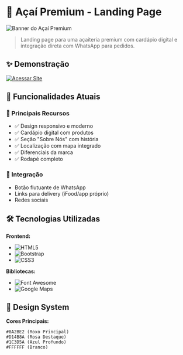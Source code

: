 # 🍇 Açaí Premium - Landing Page

![Banner do Açaí Premium](img/banner/bannerhome.png)

> Landing page para uma açaiteria premium com cardápio digital e integração direta com WhatsApp para pedidos.

## ✨ Demonstração

[![Acessar Site](https://img.shields.io/badge/🍇_Acessar_Site-8A2BE2?style=for-the-badge)](https://seusite.com)

## 🚀 Funcionalidades Atuais

### 🎯 Principais Recursos
- ✅ Design responsivo e moderno
- ✅ Cardápio digital com produtos
- ✅ Seção "Sobre Nós" com história
- ✅ Localização com mapa integrado
- ✅ Diferenciais da marca
- ✅ Rodapé completo

### 📱 Integração
- Botão flutuante de WhatsApp
- Links para delivery (iFood/app próprio)
- Redes sociais

## 🛠 Tecnologias Utilizadas

**Frontend:**
- ![HTML5](https://img.shields.io/badge/HTML5-E34F26?style=flat-square&logo=html5&logoColor=white)
- ![Bootstrap](https://img.shields.io/badge/Bootstrap-7952B3?style=flat-square&logo=bootstrap&logoColor=white)
- ![CSS3](https://img.shields.io/badge/CSS3-1572B6?style=flat-square&logo=css3&logoColor=white)

**Bibliotecas:**
- ![Font Awesome](https://img.shields.io/badge/Font_Awesome-528DD7?style=flat-square&logo=font-awesome&logoColor=white)
- ![Google Maps](https://img.shields.io/badge/Google_Maps-4285F4?style=flat-square&logo=google-maps&logoColor=white)

## 🎨 Design System

**Cores Principais:**
```color
#8A2BE2 (Roxo Principal)
#D14B8A (Rosa Destaque)
#1C3D5A (Azul Profundo)
#FFFFFF (Branco)
